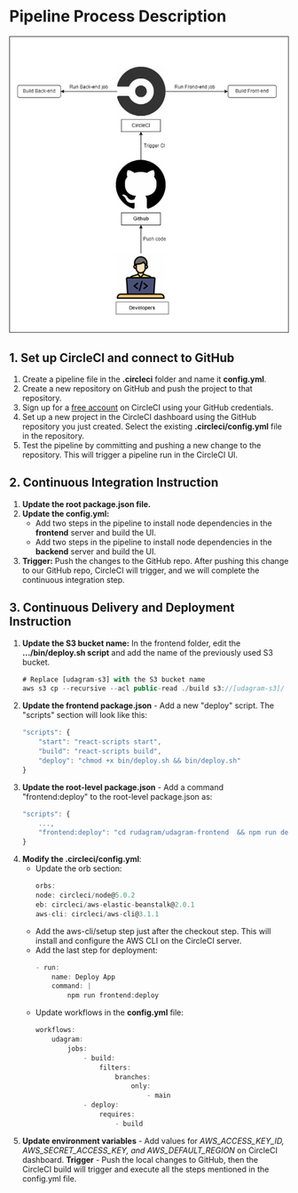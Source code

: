 # Pipeline Process Description

![](Udagram_pipeline_diagram.png)

## 1. Set up CircleCI and connect to GitHub

1. Create a pipeline file in the **.circleci** folder and name it **config.yml**.
2. Create a new repository on GitHub and push the project to that repository.
3. Sign up for a [free account](https://circleci.com/signup/?source-button=free) on CircleCI using your GitHub credentials.
4. Set up a new project in the CircleCI dashboard using the GitHub repository you just created. Select the existing **.circleci/config.yml** file in the repository.
5. Test the pipeline by committing and pushing a new change to the repository. This will trigger a pipeline run in the CircleCI UI.

## 2. Continuous Integration Instruction

1. **Update the root package.json file.**
2. **Update the config.yml:**
   - Add two steps in the pipeline to install node dependencies in the **frontend** server and build the UI.
   - Add two steps in the pipeline to install node dependencies in the **backend** server and build the UI.
3. **Trigger:** Push the changes to the GitHub repo. After pushing this change to our GitHub repo, CircleCI will trigger, and we will complete the continuous integration step.

## 3. Continuous Delivery and Deployment Instruction

1. **Update the S3 bucket name:** In the frontend folder, edit the **.../bin/deploy.sh script** and add the name of the previously used S3 bucket.
   ```typescript
   # Replace [udagram-s3] with the S3 bucket name
   aws s3 cp --recursive --acl public-read ./build s3://[udagram-s3]/
   ```
2. **Update the frontend package.json** - Add a new "deploy" script. The "scripts" section will look like this:
   ```typescript
   "scripts": {
       "start": "react-scripts start",
       "build": "react-scripts build",
       "deploy": "chmod +x bin/deploy.sh && bin/deploy.sh"
   }
   ```
3. **Update the root-level package.json** - Add a command "frontend:deploy" to the root-level package.json as:
   ```typescript
   "scripts": {
       ...,
       "frontend:deploy": "cd rudagram/udagram-frontend  && npm run deploy"
   }
   ```
4. **Modify the .circleci/config.yml**:
   - Update the orb section:
     ```typescript
     orbs:
     node: circleci/node@5.0.2
     eb: circleci/aws-elastic-beanstalk@2.0.1
     aws-cli: circleci/aws-cli@3.1.1
     ```
   - Add the aws-cli/setup step just after the checkout step. This will install and configure the AWS CLI on the CircleCI server.
   - Add the last step for deployment:
     ```typescript
     - run:
         name: Deploy App
         command: |
             npm run frontend:deploy
     ```
   - Update workflows in the **config.yml** file:
     ```typescript
     workflows:
         udagram:
             jobs:
                 - build:
                     filters:
                         branches:
                             only:
                                 - main
                 - deploy:
                     requires:
                         - build
     ```
5. **Update environment variables** - Add values for _AWS_ACCESS_KEY_ID, AWS_SECRET_ACCESS_KEY, and AWS_DEFAULT_REGION_ on CircleCI dashboard.
   **Trigger** - Push the local changes to GitHub, then the CircleCI build will trigger and execute all the steps mentioned in the config.yml file.
